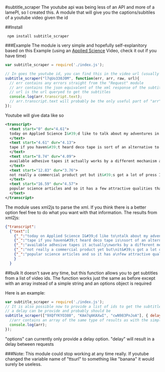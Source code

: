 #subtitle_scraper
The youtube api was being less of an API and more of a lamePI, so I created this. A module that will give you the captions/subitiles of a youtube video given the id

##Install
```
 npm install subtitle_scraper
```
###Example
The module is very simple and hopefully self-explanitory based on this Example (using an [Applied Science](https://www.youtube.com/watch?v=9XQfYKYO380 "Making DIY gecko tape") Video, check it out if you have time)

```js
var subtitle_scraper = require('./index.js');

// In goes the youtube id, you can find this in the video url (usually "v=...")
subtitle_scraper("l7qUo330J0M", function(err, arr, raw, url){
  // err contains any errors straight from the "Request" module
  // arr contains the json equivalent of the xml response of the subtitles
  // url is the url queryed to get the subtitles
  console.log(arr.transcript.text);
  // arr.transcript.text will probably be the only useful part of "arr"
});
```

Youtube will give data like so
```xml
<transcript>
  <text start="0" dur="4.61">
  today on Applied Science I&#39;d like to talk about my adventures in making deco
  </text>
  <text start="4.61" dur="4.13">
  tape if you haven&#39;t heard deco tape is sort of an alternative to the currently
  </text>
  <text start="8.74" dur="4.09">
  available adhesive tapes it actually works by a different mechanism and it&#39;s
  </text>
  <text start="12.83" dur="3.76">
  not really a commercial product yet but it&#39;s got a lot of press Insert of
  </text>
  <text start="16.59" dur="4.57">
  popular science articles and so it has a few attractive qualities that make it
  </text>
</transcript>
```
The module uses xml2js to parse the xml. If you think there is a better option feel free to do what you want with that information.
The results from xml2js:

```json
{"transcript":
  {"text":[
    {"_":"today on Applied Science I&#39;d like to\ntalk about my adventures in making deco","$":{"start":"0","dur":"4.61"}},
    {"_":"tape if you haven&#39;t heard deco tape is\nsort of an alternative to the currently","$":{"start":"4.61","dur":"4.13"}},
    {"_":"available adhesive tapes it actually\nworks by a different mechanism and it&#39;s","$":{"start":"8.74","dur":"4.09"}},
    {"_":"not really a commercial product yet but\nit&#39;s got a lot of press Insert of","$":{"start":"12.83","dur":"3.76"}},
    {"_":"popular science articles and so it has a\nfew attractive qualities that make it","$":{"start":"16.59","dur":"4.57"}}]
    }
  }
```
##bulk
It doesn't save any time, but this function allows you to get subtitles from a list of video ids.
The function works just the same as before except with an array instead of a simple string and an options object is required

Here is an example:

```js
var subtitle_scraper = require('./index.js');
// It is also possible now to provide a list of ids to get the subtitles for each
// a delay can be provide and probably should be
subtitle_scraper(["9XQfYKYO380", "KAm7qAKAXwI", "cwN983PnJoA"], { delay: 2000 }, function(err, arr){
  //arr contains an array of the same type of results as with the simple request in their respective order
  console.log(arr);
});
```

"options" can currently only provide a delay option. "delay" will result in a delay between requests


###Note:
This module could stop working at any time really. If youtube changed the variable name of "ttsurl" to something like "banana" it would surely be useless.
